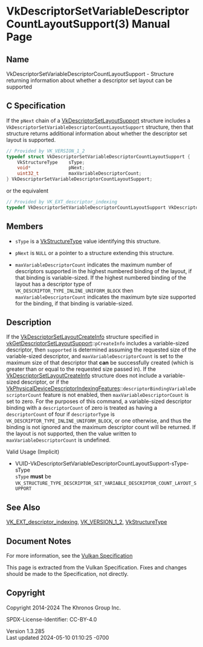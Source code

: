 # VkDescriptorSetVariableDescriptorCountLayoutSupport(3) Manual Page

## Name

VkDescriptorSetVariableDescriptorCountLayoutSupport - Structure
returning information about whether a descriptor set layout can be
supported



## <a href="#_c_specification" class="anchor"></a>C Specification

If the `pNext` chain of a
[VkDescriptorSetLayoutSupport](https://registry.khronos.org/vulkan/specs/1.3-extensions/man/html/VkDescriptorSetLayoutSupport.html)
structure includes a
`VkDescriptorSetVariableDescriptorCountLayoutSupport` structure, then
that structure returns additional information about whether the
descriptor set layout is supported.

``` c
// Provided by VK_VERSION_1_2
typedef struct VkDescriptorSetVariableDescriptorCountLayoutSupport {
    VkStructureType    sType;
    void*              pNext;
    uint32_t           maxVariableDescriptorCount;
} VkDescriptorSetVariableDescriptorCountLayoutSupport;
```

or the equivalent

``` c
// Provided by VK_EXT_descriptor_indexing
typedef VkDescriptorSetVariableDescriptorCountLayoutSupport VkDescriptorSetVariableDescriptorCountLayoutSupportEXT;
```

## <a href="#_members" class="anchor"></a>Members

- `sType` is a [VkStructureType](https://registry.khronos.org/vulkan/specs/1.3-extensions/man/html/VkStructureType.html) value identifying
  this structure.

- `pNext` is `NULL` or a pointer to a structure extending this
  structure.

- `maxVariableDescriptorCount` indicates the maximum number of
  descriptors supported in the highest numbered binding of the layout,
  if that binding is variable-sized. If the highest numbered binding of
  the layout has a descriptor type of
  `VK_DESCRIPTOR_TYPE_INLINE_UNIFORM_BLOCK` then
  `maxVariableDescriptorCount` indicates the maximum byte size supported
  for the binding, if that binding is variable-sized.

## <a href="#_description" class="anchor"></a>Description

If the
[VkDescriptorSetLayoutCreateInfo](https://registry.khronos.org/vulkan/specs/1.3-extensions/man/html/VkDescriptorSetLayoutCreateInfo.html)
structure specified in
[vkGetDescriptorSetLayoutSupport](https://registry.khronos.org/vulkan/specs/1.3-extensions/man/html/vkGetDescriptorSetLayoutSupport.html)::`pCreateInfo`
includes a variable-sized descriptor, then `supported` is determined
assuming the requested size of the variable-sized descriptor, and
`maxVariableDescriptorCount` is set to the maximum size of that
descriptor that **can** be successfully created (which is greater than
or equal to the requested size passed in). If the
[VkDescriptorSetLayoutCreateInfo](https://registry.khronos.org/vulkan/specs/1.3-extensions/man/html/VkDescriptorSetLayoutCreateInfo.html)
structure does not include a variable-sized descriptor, or if the
[VkPhysicalDeviceDescriptorIndexingFeatures](https://registry.khronos.org/vulkan/specs/1.3-extensions/man/html/VkPhysicalDeviceDescriptorIndexingFeatures.html)::`descriptorBindingVariableDescriptorCount`
feature is not enabled, then `maxVariableDescriptorCount` is set to
zero. For the purposes of this command, a variable-sized descriptor
binding with a `descriptorCount` of zero is treated as having a
`descriptorCount` of four if `descriptorType` is
`VK_DESCRIPTOR_TYPE_INLINE_UNIFORM_BLOCK`, or one otherwise, and thus
the binding is not ignored and the maximum descriptor count will be
returned. If the layout is not supported, then the value written to
`maxVariableDescriptorCount` is undefined.

Valid Usage (Implicit)

- <a
  href="#VUID-VkDescriptorSetVariableDescriptorCountLayoutSupport-sType-sType"
  id="VUID-VkDescriptorSetVariableDescriptorCountLayoutSupport-sType-sType"></a>
  VUID-VkDescriptorSetVariableDescriptorCountLayoutSupport-sType-sType  
  `sType` **must** be
  `VK_STRUCTURE_TYPE_DESCRIPTOR_SET_VARIABLE_DESCRIPTOR_COUNT_LAYOUT_SUPPORT`

## <a href="#_see_also" class="anchor"></a>See Also

[VK_EXT_descriptor_indexing](https://registry.khronos.org/vulkan/specs/1.3-extensions/man/html/VK_EXT_descriptor_indexing.html),
[VK_VERSION_1_2](https://registry.khronos.org/vulkan/specs/1.3-extensions/man/html/VK_VERSION_1_2.html),
[VkStructureType](https://registry.khronos.org/vulkan/specs/1.3-extensions/man/html/VkStructureType.html)

## <a href="#_document_notes" class="anchor"></a>Document Notes

For more information, see the <a
href="https://registry.khronos.org/vulkan/specs/1.3-extensions/html/vkspec.html#VkDescriptorSetVariableDescriptorCountLayoutSupport"
target="_blank" rel="noopener">Vulkan Specification</a>

This page is extracted from the Vulkan Specification. Fixes and changes
should be made to the Specification, not directly.

## <a href="#_copyright" class="anchor"></a>Copyright

Copyright 2014-2024 The Khronos Group Inc.

SPDX-License-Identifier: CC-BY-4.0

Version 1.3.285  
Last updated 2024-05-10 01:10:25 -0700
